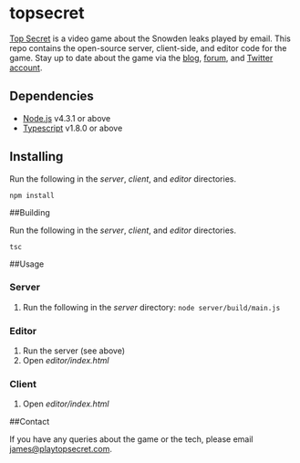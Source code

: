 # topsecret

[Top Secret](https://playtopsecret.com) is a video game about the Snowden leaks played by email. This repo contains the open-source server, client-side, and editor code for the game. Stay up to date about the game via the [blog](https://playtopsecret.com/blog.html), [forum](http://forum.playtopsecret.com), and [Twitter account](https://twitter.com/jamestyro).

## Dependencies

- [Node.js](https://nodejs.org/en/) v4.3.1 or above
- [Typescript](http://www.typescriptlang.org/) v1.8.0 or above

## Installing

Run the following in the *server*, *client*, and *editor* directories.

```
npm install
```

##Building

Run the following in the *server*, *client*, and *editor* directories.

```
tsc
```

##Usage

### Server

1. Run the following in the *server* directory: `node server/build/main.js`

### Editor

1. Run the server (see above)
2. Open *editor/index.html*

### Client

1. Open *editor/index.html*

##Contact

If you have any queries about the game or the tech, please email <james@playtopsecret.com>.
